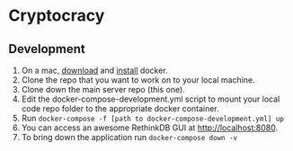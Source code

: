 # Cryptocracy #
## Development ##
1. On a mac, [download](https://download.docker.com/mac/stable/Docker.dmg) and [install](https://docs.docker.com/docker-for-mac/) docker.
2. Clone the repo that you want to work on to your local machine.
3. Clone down the main server repo (this one).
3. Edit the docker-compose-development.yml script to mount your local code repo folder to the appropriate docker container.
4. Run ```docker-compose -f [path to docker-compose-development.yml] up```
5. You can access an awesome RethinkDB GUI at [http://localhost:8080](http://localhost:8080).
6. To bring down the application run ```docker-compose down -v```